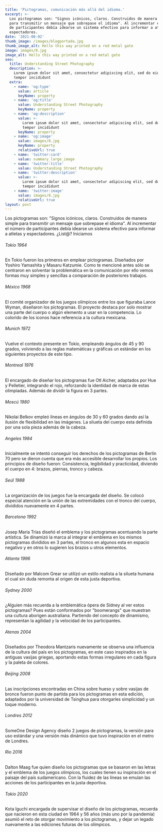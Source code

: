 ```yaml
---
title: 'Pictogramas, comunicación más allá del idioma.'
excerpt: >-
  Los pictogramas son: "Signos icónicos, claros. Construidos de manera simple
  para transmitir un mensaje que sobrepase el idioma". Al incrementar el número
  de participantes debía idearse un sistema efectivo para informar a atletas y
  espectadores. 
date: '2021-08-02'
thumb_image: /images/blogportada.jpg
thumb_image_alt: Hello this way printed on a red metal gate
image: images/8.jpg
image_alt: Hello this way printed on a red metal gate
seo:
  title: Understanding Street Photography
  description: >-
    Lorem ipsum dolor sit amet, consectetur adipiscing elit, sed do eiusmod
    tempor incididunt
  extra:
    - name: 'og:type'
      value: article
      keyName: property
    - name: 'og:title'
      value: Understanding Street Photography
      keyName: property
    - name: 'og:description'
      value: >-
        Lorem ipsum dolor sit amet, consectetur adipiscing elit, sed do eiusmod
        tempor incididunt
      keyName: property
    - name: 'og:image'
      value: images/8.jpg
      keyName: property
      relativeUrl: true
    - name: 'twitter:card'
      value: summary_large_image
    - name: 'twitter:title'
      value: Understanding Street Photography
    - name: 'twitter:description'
      value: >-
        Lorem ipsum dolor sit amet, consectetur adipiscing elit, sed do eiusmod
        tempor incididunt
    - name: 'twitter:image'
      value: images/8.jpg
      relativeUrl: true
layout: post
---
```

Los pictogramas son: "Signos icónicos, claros. Construidos de manera simple para transmitir un mensaje que sobrepase el idioma". Al incrementar el número de participantes debía idearse un sistema efectivo para informar a atletas y espectadores.  ¿List@? Iniciamos

###### Tokio 1964

En Tokio fueron los primeros en emplear pictogramas. Diseñados por Yoshiro Yamashita y Masaru Katzumie. Como te mencioné antes sólo se centraron en solventar la problemática en la comunicación por ello vemos formas muy simples y sencillas a comparación de posteriores trabajos.

###### México 1968

El comité organizador de los juegos olímpicos entre los que figuraba Lance Wyman, diseñaron los pictogramas. El proyecto destaca por solo mostrar una parte del cuerpo o algún elemento a usar en la competencia. Lo colorido de los iconos hace referencia a la cultura mexicana.

###### Munich 1972

Vuelve el contexto presente en Tokio, empleando ángulos de 45 y 90 grados, volviendo a las reglas matemáticas y gráficas un estándar en los siguientes proyectos de este tipo.

###### Montreal 1976

El encargado de diseñar los pictogramas fue Otl Aicher, adaptados por Hue y Pelletier, integrando el rojo, reforzando la identidad de marca de estas olimpiadas. Además de dividir la figura en 3 partes.

###### Moscú 1980

Nikolai Belkov empleó líneas en ángulos de 30 y 60 grados dando así la ilusión de flexibilidad en las imágenes. La silueta del cuerpo esta definida por una sola pieza además de la cabeza.

###### Angeles 1984

Inicialmente se intentó conseguir los derechos de los pictogramas de Berlín 70 pero se dieron cuenta que era más accesible desarrollar los propios. Los principios de diseño fueron: Consistencia, legibilidad y practicidad, diviendo el cuerpo en 4: brazos, piernas, tronco y cabeza.

###### Seúl 1988

La organización de los juegos fue la encargada del diseño. Se colocó especial atención en la unión de las extremidades con el tronco del cuerpo, divididos nuevamente en 4 partes.

###### Barcelona 1992

Josep María Trías diseñó el emblema y los pictogramas acentuando la parte artística. Se dinamizó la marca al integrar el emblema en los mismos pictogramas divididos en 3 partes, el tronco en algunos esta en espacio negativo y en otros lo sugieren los brazos u otros elementos.

###### Atlanta 1996

Diseñado por Malcom Grear se utilizó un estilo realista a la silueta humana el cual sin duda remonta al origen de esta justa deportiva.

###### Sydney 2000

¿Alguien más recuerda a la emblemática ópera de Sídney al ver estos pictogramas? Pues están conformados por "boomerangs" que muestran una cultura aborigen australiana. Partiendo del concepto de dinamismo, representan la agilidad y la velocidad de los participantes.

###### Atenas 2004

Diseñados por Theodora Mantzaris nuevamente se observa una influencia de la cultura del país en los pictogramas, en este caso inspirados en la antiguas vasijas griegas, aportando estas formas irregulares en cada figura y la paleta de colores.

###### Beijing 2008

Las inscripciones encontradas en China sobre hueso y sobre vasijas de bronce fueron punto de partida para los pictogramas en esta edición, adaptados por la universidad de Tsinghua para otorgarles simplicidad y un toque moderno.

###### Londres 2012

SomeOne Design Agency diseño 2 juegos de pictogramas, la versión para uso estándar y una versión más dinámico que tuvo inspiración en el metro de Londres.

###### Rio 2016

Dalton Maag fue quien diseño los pictogramas que se basaron en las letras y el emblema de los juegos olímpicos, los cuales tienen su inspiración en el paisaje del país sudamericano. Con la fluidez de las líneas se emulan las acciones de los participantes en la justa deportiva.

###### Tokio 2020

Kota Iguchi encargada de supervisar el diseño de los pictogramas, recuerda que nacieron en esta ciudad en 1964 y 56 años (más uno por la pandemia) asumió el reto de otorgar movimiento a los pictogramas, y dejar un legado nuevamente a las ediciones futuras de los olímpicos.
